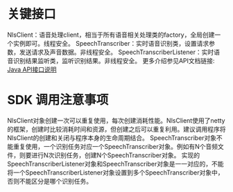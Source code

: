 # 关键接口
NlsClient：语音处理client，相当于所有语音相关处理类的factory，全局创建一个实例即可。线程安全。
SpeechTranscriber：实时语音识别类，设置请求参数，发送请求及声音数据。非线程安全。
SpeechTranscriberListener：实时语音识别结果监听类，监听识别结果。非线程安全。
更多介绍参见API文档链接: [Java API接口说明](http://g.alicdn.com/idst-fe/nls-sdk-doc-api/2.0.6/GateWay_Java_2.0.2/index.html?spm=a2c4g.11186623.2.18.51515397OQA7ZZ)

# SDK 调用注意事项
NlsClient对象创建一次可以重复使用，每次创建消耗性能。NlsClient使用了netty的框架，创建时比较消耗时间和资源，但创建之后可以重复利用。建议调用程序将NlsClient的创建和关闭与程序本身的生命周期结合。
SpeechTranscriber对象不能重复使用，一个识别任务对应一个SpeechTranscriber对象。例如有N个音频文件，则要进行N次识别任务，创建N个SpeechTranscriber对象。
实现的SpeechTranscriberListener对象和SpeechTranscriber对象是一一对应的，不能将一个SpeechTranscriberListener对象设置到多个SpeechTranscriber对象中，否则不能区分是哪个识别任务。
